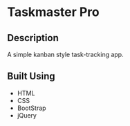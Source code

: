 # Taskmaster Pro

## Description
A simple kanban style task-tracking app.

## Built Using
- HTML
- CSS
- BootStrap
- jQuery
